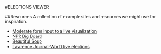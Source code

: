 #ELECTIONS VIEWER

##Resources
A collection of example sites and resources we might use for inspiration.
* [Moderate form input to a live visualization](https://support.google.com/fusiontables/answer/2477844?hl=en)
* [NPR Big Board](http://election2012.npr.org/bigboard/president.html)
* [Beautiful Soup](http://www.crummy.com/software/BeautifulSoup/)
* [Lawrence Journal-World live elections](http://www.b-list.org/weblog/2010/nov/02/news-done-broke/)